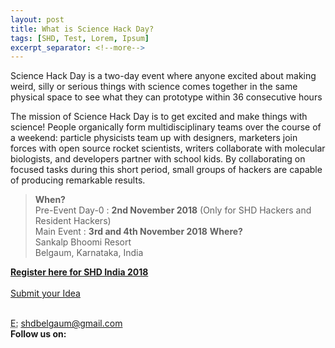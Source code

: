 ```yaml
---
layout: post
title: What is Science Hack Day?
tags: [SHD, Test, Lorem, Ipsum]
excerpt_separator: <!--more-->
---
```

Science Hack Day is a two-day event where anyone excited about making weird, silly or serious things with science comes together in the same physical space to see what they can prototype within 36 consecutive hours

The mission of Science Hack Day is to get excited and make things with science! People organically form multidisciplinary teams over the course of a weekend: particle physicists team up with designers, marketers join forces with open source rocket scientists, writers collaborate with molecular biologists, and developers partner with school kids. By collaborating on focused tasks during this short period, small groups of hackers are capable of producing remarkable results.


><strong>When?</strong>
><br>
>Pre-Event Day-0 : <strong>2nd November 2018</strong>  (Only for SHD Hackers and Resident Hackers)
><br>Main Event : <strong>3rd and 4th November 2018</strong>
><strong>Where?</strong>
><br>Sankalp Bhoomi Resort
><br>Belgaum, Karnataka, India


<a class="btn btn-primary btn-lg" href="https://www.instamojo.com/shdindia/"><strong><strong>Register here for SHD India 2018</strong></strong>
<br>        
<a class="btn btn-primary btn-lg" href="https://goo.gl/BtPNwy">Submit your Idea </a>
        
<br>
<abbr title="Email">E:</abbr> <a href="mailto:shdbelgaum@gmail.com">shdbelgaum@gmail.com</a>
<br>
<b>Follow us on:</b>
</br>
<a href="https://www.facebook.com/sciencehackin/"><i class="fa fa-facebook-official fa-3x" aria-hidden="true"></i></a>
<a href="https://twitter.com/SHD_India"><i class="fa fa-twitter fa-3x" aria-hidden="true"></i></a>
<a href="https://www.flickr.com/groups/3087939@N23/"><i class="fa fa-flickr fa-3x" aria-hidden="true"></i>

